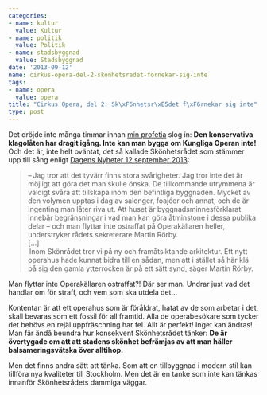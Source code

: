 ```yaml
---
categories:
- name: kultur
  value: Kultur
- name: politik
  value: Politik
- name: stadsbyggnad
  value: Stadsbyggnad
date: '2013-09-12'
name: cirkus-opera-del-2-skonhetsradet-fornekar-sig-inte
tags:
- name: opera
  value: opera
title: "Cirkus Opera, del 2: Sk\xF6nhetsr\xE5det f\xF6rnekar sig inte"
type: post
---
```

Det dröjde inte många timmar innan [min profetia](/2013/09/11/cirkus-opera-del-1/) slog in: **Den konservativa klagolåten har dragit igång. Inte kan man bygga om Kungliga Operan  inte!** Och det är, inte helt oväntat, det så kallade Skönhetsrådet som stämmer upp till sång enligt [Dagens Nyheter 12 september 2013](http://www.dn.se/kultur-noje/scen/svart-bygga-om-skyddad-opera/):

> – Jag tror att det tyvärr finns stora svårigheter. Jag tror inte det är möjligt att göra det man skulle önska. De tillkommande utrymmena är väldigt svåra att tillskapa inom den befintliga byggnaden. Mycket av den volymen upptas i dag av salonger, foajéer och annat, och de är ingenting man låter riva ut. Att huset är byggnadsminnesförklarat innebär begränsningar i vad man kan göra åtminstone i dessa publika delar – och man flyttar inte ostraffat på Operakällaren heller, understryker rådets sekreterare Martin Rörby.  
> [...]  
> Inom Skönrådet tror vi på ny och framåtsiktande arkitektur. Ett nytt operahus hade kunnat bidra till en sådan, men att i stället så här klä på sig den gamla ytterrocken är på ett sätt synd, säger Martin Rörby.

Man flyttar inte Operakällaren ostraffat?! Där ser man. Undrar just vad det handlar om för straff, och vem som ska utdela det...

Kontentan är att ett operahus som är föråldrat, hatat av de som arbetar i det, skall bevaras som ett fossil för all framtid. Alla de operabesökare som tycker det behövs en rejäl uppfräschning har fel. Allt är perfekt! Inget kan ändras! Man får ändå beundra hur konsekvent Skönhetsrådet tänker: **De är övertygade om att att stadens skönhet befrämjas av att man häller balsameringsvätska över alltihop.**

Men det finns andra sätt att tänka. Som att en tillbyggnad i modern stil kan tillföra nya kvaliteter till Stockholm. Men det är en tanke som inte kan tänkas innanför Skönhetsrådets dammiga väggar.

